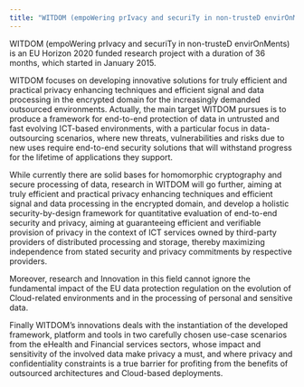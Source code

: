 ```yaml
---
title: "WITDOM (empoWering prIvacy and securiTy in non-trusteD envirOnMents)"
---
```


WITDOM (empoWering prIvacy and securiTy in non-trusteD envirOnMents) is an EU Horizon 2020 funded research project with a duration of 36 months, which started in January 2015.

WITDOM focuses on developing innovative solutions for truly efficient and practical privacy enhancing techniques and efficient signal and data processing in the encrypted domain for the increasingly demanded outsourced environments. Actually, the main target WITDOM pursues is to produce a framework for end-to-end protection of data in untrusted and fast evolving ICT-based environments, with a particular focus in data-outsourcing scenarios, where new threats, vulnerabilities and risks due to new uses require end-to-end security solutions that will withstand progress for the lifetime of applications they support.

While currently there are solid bases for homomorphic cryptography and secure processing of data, research in WITDOM will go further, aiming at truly efficient and practical privacy enhancing techniques and efficient signal and data processing in the encrypted domain, and develop a holistic security-by-design framework for quantitative evaluation of end-to-end security and privacy, aiming at guaranteeing efficient and verifiable provision of privacy in the context of ICT services owned by third-party providers of distributed processing and storage, thereby maximizing independence from stated security and privacy commitments by respective providers.

Moreover, research and Innovation in this field cannot ignore the fundamental impact of the EU data protection regulation on the evolution of Cloud-related environments and in the processing of personal and sensitive data.

Finally WITDOM’s innovations deals with the instantiation of the developed framework, platform and tools in two carefully chosen use-case scenarios from the eHealth and Financial services sectors, whose impact and sensitivity of the involved data make privacy a must, and where privacy and confidentiality constraints is a true barrier for profiting from the benefits of outsourced architectures and Cloud-based deployments.

